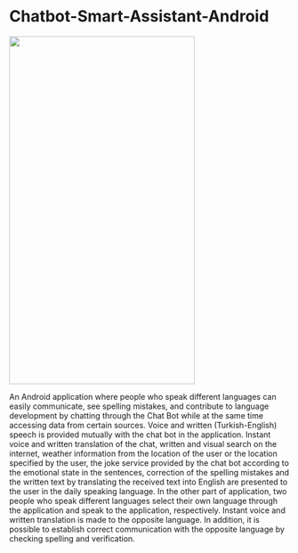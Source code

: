 # Chatbot-Smart-Assistant-Android

<img src="https://user-images.githubusercontent.com/23194718/111886651-709dc700-89e0-11eb-8118-7251cc0e468b.gif" width="333" height="625"/>


An Android application where people who speak different languages can easily
communicate, see spelling mistakes, and contribute to language development by
chatting through the Chat Bot while at the same time accessing data from certain
sources. Voice and written (Turkish-English) speech is provided mutually with the
chat bot in the application. Instant voice and written translation of the chat, written
and visual search on the internet, weather information from the location of the user or
the location specified by the user, the joke service provided by the chat bot according
to the emotional state in the sentences, correction of the spelling mistakes and the
written text by translating the received text into English are presented to the user in
the daily speaking language. In the other part of application, two people who speak
different languages select their own language through the application and speak to the
application, respectively. Instant voice and written translation is made to the opposite
language. In addition, it is possible to establish correct communication with the
opposite language by checking spelling and verification.
